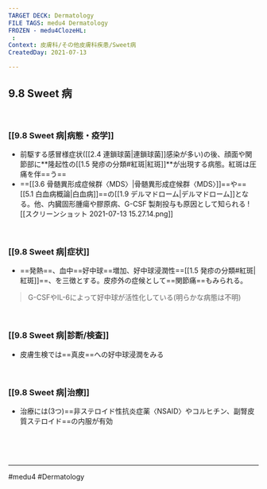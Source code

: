 ```yaml
---
TARGET DECK: Dermatology
FILE TAGS: medu4 Dermatology
FROZEN - medu4ClozeHL:
 : 
Context: 皮膚科/その他皮膚科疾患/Sweet病
CreatedDay: 2021-07-13

---
```


## 9.8 Sweet 病

<br>

### [[9.8 Sweet 病|病態・疫学]]
* 前駆する感冒様症状([[2.4 連鎖球菌|連鎖球菌]]感染が多い)の後、顔面や関節部に**隆起性の[[1.5 発疹の分類#紅斑|紅斑]]**が出現する病態。紅斑は圧痛を伴==う==
* ==[[3.6 骨髄異形成症候群〈MDS〉\|骨髄異形成症候群〈MDS〉]]==や==[[5.1 白血病概論\|白血病]]==の[[1.9 デルマドローム|デルマドローム]]となる。他、内臓固形腫瘍や膠原病、G-CSF 製剤投与も原因として知られる
![[スクリーンショット 2021-07-13 15.27.14.png]]
<!--ID: 1626163349388-->


<br>

### [[9.8 Sweet 病|症状]]
* ==発熱==、血中==好中球==増加、好中球浸潤性==[[1.5 発疹の分類#紅斑|紅斑]]==、を三徴とする。皮疹外の症候として==関節痛==もみられる。
 >G-CSFやIL-6によって好中球が活性化している(明らかな病態は不明)
<!--ID: 1626163349396-->


<br>

### [[9.8 Sweet 病|診断/検査]]
* 皮膚生検では==真皮==への好中球浸潤をみる
<!--ID: 1626163349403-->


<br>

### [[9.8 Sweet 病|治療]]
* 治療には(3つ)==非ステロイド性抗炎症薬〈NSAID〉やコルヒチン、副腎皮質ステロイド==の内服が有効
<!--ID: 1626163349410-->


<br><br><br>

---
#medu4 #Dermatology  
